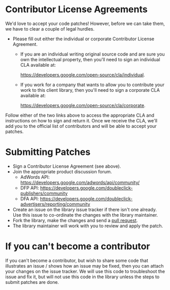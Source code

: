 # Contributor License Agreements

We'd love to accept your code patches! However, before we can take them, we have to clear a couple of legal hurdles.

- Please fill out either the individual or corporate Contributor License Agreement.
  - If you are an individual writing original source code and are sure you own the intellectual property, then you'll need to sign an individual CLA available at:

      https://developers.google.com/open-source/cla/individual.

  - If you work for a company that wants to allow you to contribute your work to this client library, then you'll need to sign a corporate CLA available at:

      https://developers.google.com/open-source/cla/corporate.

Follow either of the two links above to access the appropriate CLA and instructions on how to sign and return it. Once we receive the CLA, we'll add you to the official list of contributors and will be able to accept your patches.

# Submitting Patches

- Sign a Contributor License Agreement (see above).
- Join the appropriate product discussion forum.
  - AdWords API: https://developers.google.com/adwords/api/community/
  - DFP API: https://developers.google.com/doubleclick-publishers/community
  - DFA API: https://developers.google.com/doubleclick-advertisers/reporting/community
- Create an issue on the library issue tracker if there isn't one already. Use this issue to co-ordinate the changes with the library maintainer.
- Fork the library, make the changes and send a [pull request](https://help.github.com/articles/using-pull-requests).
- The library maintainer will work with you to review and apply the patch.

# If you can't become a contributor

If you can't become a contributor, but wish to share some code that illustrates an issue / shows how an issue may be fixed, then you can attach your changes on the issue tracker. We will use this code to troubleshoot the issue and fix it, but will not use this code in the library unless the steps to submit patches are done.
